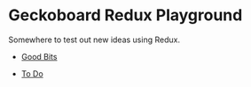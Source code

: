 # Geckoboard Redux Playground

Somewhere to test out new ideas using Redux.

* [Good Bits](./GOOD_BITS.md)

* [To Do](./TODO.md)

